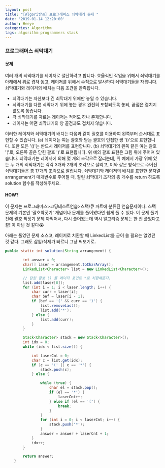 ```yaml
---
layout: post
title: "[Algorithm] 프로그래머스 쇠막대기 문제 "
date: '2019-01-14 12:20:00'
author: Heeye
categories: Algorithm
tags: algorithm programmers stack
---
```


### 프로그래머스 쇠막대기

#### 문제
여러 개의 쇠막대기를 레이저로 절단하려고 합니다. 효율적인 작업을 위해서 쇠막대기를 아래에서 위로 겹쳐 놓고, 레이저를 위에서 수직으로 발사하여 쇠막대기들을 자릅니다. 쇠막대기와 레이저의 배치는 다음 조건을 만족합니다.
- 쇠막대기는 자신보다 긴 쇠막대기 위에만 놓일 수 있습니다.
- 쇠막대기를 다른 쇠막대기 위에 놓는 경우 완전히 포함되도록 놓되, 끝점은 겹치지 않도록 놓습니다.
- 각 쇠막대기를 자르는 레이저는 적어도 하나 존재합니다.
- 레이저는 어떤 쇠막대기의 양 끝점과도 겹치지 않습니다.

이러한 레이저와 쇠막대기의 배치는 다음과 같이 괄호를 이용하여 왼쪽부터 순서대로 표현할 수 있습니다.
(a) 레이저는 여는 괄호와 닫는 괄호의 인접한 쌍 '()'으로 표현합니다. 또한 모든 '()'는 반드시 레이저를 표현합니다.
(b) 쇠막대기의 왼쪽 끝은 여는 괄호 '('로, 오른쪽 끝은 닫힌 괄호 ')'로 표현됩니다.
위 예의 괄호 표현은 그림 위에 주어져 있습니다.
쇠막대기는 레이저에 의해 몇 개의 조각으로 잘리는데, 위 예에서 가장 위에 있는 두 개의 쇠막대기는 각각 3개와 2개의 조각으로 잘리고, 이와 같은 방식으로 주어진 쇠막대기들은 총 17개의 조각으로 잘립니다.
쇠막대기와 레이저의 배치를 표현한 문자열 arrangement가 매개변수로 주어질 때, 잘린 쇠막대기 조각의 총 개수를 return 하도록 solution 함수를 작성해주세요.

#### HOW?
이 문제는 프로그래머스>코딩테스트연습>스택/큐 파트에 분류된 연습문제이다. 스택 문제의 기본인 '괄호짝짓기' 개념이나 문제를 풀어봤다면 쉽게 풀 수 있다.
이 문제 풀기 전에 괄호 짝짓기 문제 까먹어서, 다시 풀어봤는데 역시 알고리즘 문제는 한 번 풀었다고 끝! 이 아닌 것 같다😭

아래는 풀었던 문제 소스고, 레이저로 치환할 때 LinkedList를 굳이 쓸 필요는 없었던 것 같다. 그래도 삽입/삭제가 빠르니 그냥 써보기로.


```java
public static int solution(String arrangement) {

		int answer = 0;
		char[] laser = arrangement.toCharArray();
		LinkedList<Character> list = new LinkedList<Character>();

		// 닫힌 괄호 () 를 레이저 포인트 *로 치환해준다.
		list.add(laser[0]);
		for (int i = 1; i < laser.length; i++) {
			char curr = laser[i];
			char bef = laser[i - 1];
			if (bef == '(' && curr == ')') {
				list.removeLast();
				list.add('*');
			} else {
				list.add(curr);
			}
		}

		Stack<Character> stack = new Stack<Character>();
		int idx = 0;
		while (idx < list.size()) {

			int laserCnt = 0;
			char c = list.get(idx);
			if (c == '(' || c == '*') {
				stack.push(c);
			} else {

				while (true) {
					char el = stack.pop();
					if (el == '*') {
						laserCnt++;
					} else if (el == '(') {
						break;
					}
				}
				for (int i = 0; i < laserCnt; i++) {
					stack.push('*');
				}
				answer = answer + laserCnt + 1;
			}
			idx++;
		}

		return answer;
	}

```
